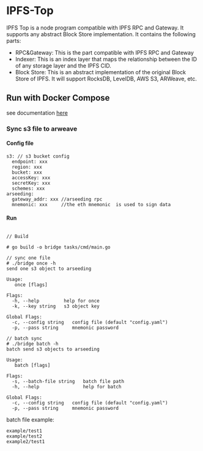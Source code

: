 # IPFS-Top
IPFS Top is a node program compatible with IPFS RPC and Gateway. It supports any abstract Block Store implementation. It contains the following parts:

- RPC&Gateway: This is the part compatible with IPFS RPC and Gateway
- Indexer: This is an index layer that maps the relationship between the ID of any storage layer and the IPFS CID.
- Block Store: This is an abstract implementation of the original Block Store of IPFS. It will support RocksDB, LevelDB, AWS S3, ARWeave, etc.

## Run with Docker Compose
see documentation [here](deployment/docker/README.md)
### Sync s3 file to arweave

#### Config file
```
s3: // s3 bucket config
  endpoint: xxx 
  region: xxx
  bucket: xxx
  accessKey: xxx
  secretKey: xxx
  schemes: xxx
arseeding:
  gateway_addr: xxx //arseeding rpc 
  mnemonic: xxx     //the eth mnemonic  is used to sign data
```
#### Run
```

// Build

# go build -o bridge tasks/cmd/main.go

// sync one file
# ./bridge once -h
send one s3 object to arseeding

Usage:
   once [flags]

Flags:
  -h, --help         help for once
  -k, --key string   s3 object key

Global Flags:
  -c, --config string   config file (default "config.yaml")
  -p, --pass string     mnemonic password
  
// batch sync 
# ./bridge batch -h 
batch send s3 objects to arseeding

Usage:
   batch [flags]

Flags:
  -s, --batch-file string   batch file path
  -h, --help                help for batch

Global Flags:
  -c, --config string   config file (default "config.yaml")
  -p, --pass string     mnemonic password
```

batch file example:
```
example/test1
example/test2
example2/test1
```
